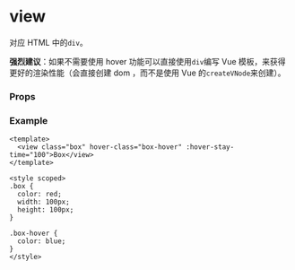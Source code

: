 <script setup>
const props = [
    {
        name: "hover-class", 
        type:"string",
        default: "none",
        required: false, 
        desc:`指定按下去的样式类。当 hover-class="none" 时，没有点击态效果`
    },
    {
        name: "hover-stop-propagation", 
        type:"boolean",
        default: "false",
        required: false, 
        desc:"指定是否阻止本节点的祖先节点出现点击态"
    },
    {
        name: "hover-start-time", 
        type:"number",
        default: "50",
        required: false, 
        desc:"按住后多久出现点击态，单位毫秒"
    },
    {
        name: "hover-stay-time", 
        type:"number",
        default: "400",
        required: false, 
        desc:"手指松开后点击态保留时间，单位毫秒"
    },
]

</script>

# view

对应 HTML 中的`div`。

**强烈建议**：如果不需要使用 hover 功能可以直接使用`div`编写 Vue 模板，来获得更好的渲染性能（会直接创建 dom ，而不是使用 Vue 的`createVNode`来创建）。

### Props

<Props :data="props" />

### Example

```vue
<template>
  <view class="box" hover-class="box-hover" :hover-stay-time="100">Box</view>
</template>

<style scoped>
.box {
  color: red;
  width: 100px;
  height: 100px;
}

.box-hover {
  color: blue;
}
</style>
```
